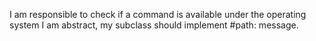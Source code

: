 I am responsible to check if a command is available under the operating system I am abstract, my subclass should implement #path: message.